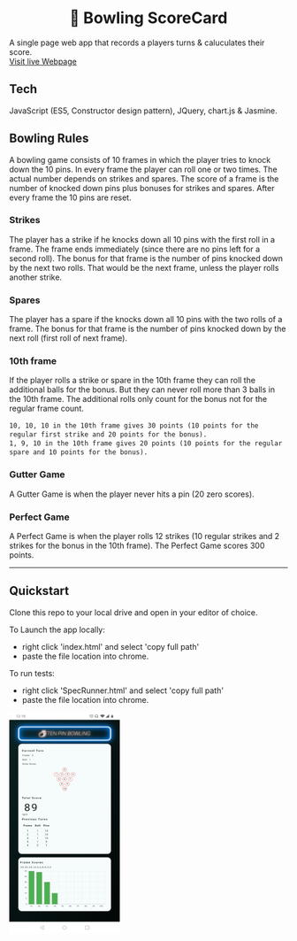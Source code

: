 <h1 align="center">🎳 Bowling ScoreCard</h1>

A single page web app that records a players turns & caluculates their score.   
[Visit live Webpage](https://joshdavies.github.io/bowling-challenge/)  

## Tech   
JavaScript (ES5, Constructor design pattern), JQuery, chart.js & Jasmine.  

## Bowling Rules
A bowling game consists of 10 frames in which the player tries to knock down the 10 pins. In every frame the player can roll one or two times. The actual number depends on strikes and spares. The score of a frame is the number of knocked down pins plus bonuses for strikes and spares. After every frame the 10 pins are reset.

### Strikes
The player has a strike if he knocks down all 10 pins with the first roll in a frame. The frame ends immediately (since there are no pins left for a second roll). The bonus for that frame is the number of pins knocked down by the next two rolls. That would be the next frame, unless the player rolls another strike.

### Spares
The player has a spare if the knocks down all 10 pins with the two rolls of a frame. The bonus for that frame is the number of pins knocked down by the next roll (first roll of next frame).

### 10th frame
If the player rolls a strike or spare in the 10th frame they can roll the additional balls for the bonus. But they can never roll more than 3 balls in the 10th frame. The additional rolls only count for the bonus not for the regular frame count.

    10, 10, 10 in the 10th frame gives 30 points (10 points for the regular first strike and 20 points for the bonus).
    1, 9, 10 in the 10th frame gives 20 points (10 points for the regular spare and 10 points for the bonus).

### Gutter Game
A Gutter Game is when the player never hits a pin (20 zero scores).

### Perfect Game
A Perfect Game is when the player rolls 12 strikes (10 regular strikes and 2 strikes for the bonus in the 10th frame). The Perfect Game scores 300 points.

---
## Quickstart
Clone this repo to your local drive and open in your editor of choice.  

To Launch the app locally:
- right click 'index.html' and select 'copy full path'
- paste the file location into chrome.  

To run tests:
- right click 'SpecRunner.html' and select 'copy full path'
- paste the  file location into chrome.

<img align="left" width="200" height="400" src="https://github.com/JoshDavies/bowling-challenge/blob/master/public/mobile-layout.jpg?raw=true">  
